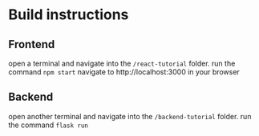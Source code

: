 # Build instructions

## Frontend

open a terminal and navigate into the ```/react-tutorial``` folder.
run the command ```npm start```
navigate to http://localhost:3000 in your browser

## Backend
open another terminal and navigate into the ```/backend-tutorial``` folder.
run the command ```flask run```


